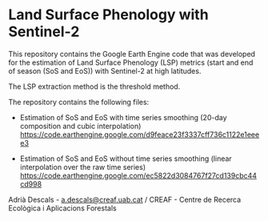 # Land Surface Phenology with Sentinel-2


This repository contains the Google Earth Engine code that was developed for the estimation of Land Surface Phenology (LSP) metrics (start and end of season (SoS and EoS)) with Sentinel-2 at high latitudes. 

The LSP extraction method is the threshold method.

The repository contains the following files:

- Estimation of SoS and EoS with time series smoothing (20-day composition and cubic interpolation)
  https://code.earthengine.google.com/d9feace23f3337cff736c1122e1eeee3
  
- Estimation of SoS and EoS without time series smoothing (linear interpolation over the raw time series)
  https://code.earthengine.google.com/ec5822d3084767f27cd139cbc44cd998
  
Adrià Descals - a.descals@creaf.uab.cat / CREAF - Centre de Recerca Ecològica i Aplicacions Forestals
